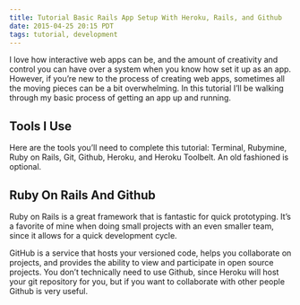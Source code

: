```yaml
---
title: Tutorial Basic Rails App Setup With Heroku, Rails, and Github
date: 2015-04-25 20:15 PDT
tags: tutorial, development
---
```


I love how interactive web apps can be, and the amount of creativity and control
you can have over a system when you know how set it up as an app. However, if
you’re new to the process of creating web apps, sometimes all the moving pieces
can be a bit overwhelming. In this tutorial I’ll be walking through my basic
process of getting an app up and running.

## Tools I Use

Here are the tools you’ll need to complete this tutorial: Terminal, Rubymine,
Ruby on Rails, Git, Github, Heroku, and Heroku Toolbelt. An old fashioned is
optional.

## Ruby On Rails And Github

Ruby on Rails is a great framework that is fantastic for quick prototyping. It’s
a favorite of mine when doing small projects with an even smaller team, since it
allows for a quick development cycle.

GitHub is a service that hosts your versioned code, helps you collaborate on
projects, and provides the ability to view and participate in open source
projects. You don’t technically need to use Github, since Heroku will host your
git repository for you, but if you want to collaborate with other people Github
is very useful.
